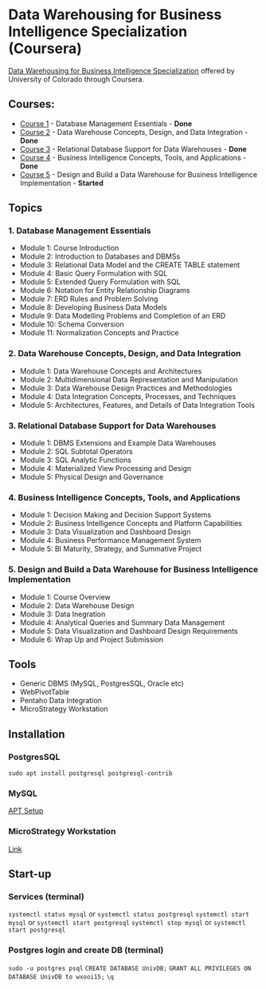 # Data Warehousing for Business Intelligence Specialization (Coursera)

[Data Warehousing for Business Intelligence Specialization](https://www.coursera.org/specializations/data-warehousing) offered by University of Colorado through Coursera.

## Courses:
* [Course 1](https://www.coursera.org/learn/database-management) - Database Management Essentials - **Done**
* [Course 2](https://www.coursera.org/learn/dwdesign) - Data Warehouse Concepts, Design, and Data Integration - **Done**
* [Course 3](https://www.coursera.org/learn/dwrelational) - Relational Database Support for Data Warehouses - **Done**
* [Course 4](https://www.coursera.org/learn/business-intelligence-tools) - Business Intelligence Concepts, Tools, and Applications - **Done**
* [Course 5](https://www.coursera.org/learn/data-warehouse-bi-building) - Design and Build a Data Warehouse for Business Intelligence Implementation - **Started**


## Topics

### 1. Database Management Essentials
- Module 1: Course Introduction
- Module 2: Introduction to Databases and DBMSs
- Module 3: Relational Data Model and the CREATE TABLE statement
- Module 4: Basic Query Formulation with SQL
- Module 5: Extended Query Formulation with SQL
- Module 6: Notation for Entity Relationship Diagrams
- Module 7: ERD Rules and Problem Solving
- Module 8: Developing Business Data Models
- Module 9: Data Modelling Problems and Completion of an ERD
- Module 10: Schema Conversion
- Module 11: Normalization Concepts and Practice

### 2. Data Warehouse Concepts, Design, and Data Integration
- Module 1: Data Warehouse Concepts and Architectures
- Module 2: Multidimensional Data Representation and Manipulation
- Module 3: Data Warehouse Design Practices and Methodologies
- Module 4: Data Integration Concepts, Processes, and Techniques
- Module 5: Architectures, Features, and Details of Data Integration Tools

### 3. Relational Database Support for Data Warehouses
- Module 1: DBMS Extensions and Example Data Warehouses
- Module 2: SQL Subtotal Operators
- Module 3: SQL Analytic Functions
- Module 4: Materialized View Processing and Design
- Module 5: Physical Design and Governance

### 4. Business Intelligence Concepts, Tools, and Applications
- Module 1: Decision Making and Decision Support Systems
- Module 2: Business Intelligence Concepts and Platform Capabilities
- Module 3: Data Visualization and Dashboard Design
- Module 4: Business Performance Management System
- Module 5: BI Maturity, Strategy, and Summative Project

### 5. Design and Build a Data Warehouse for Business Intelligence Implementation
- Module 1: Course Overview
- Module 2: Data Warehouse Design
- Module 3: Data Inegration
- Module 4: Analytical Queries and Summary Data Management
- Module 5: Data Visualization and Dashboard Design Requirements
- Module 6: Wrap Up and Project Submission


## Tools
- Generic DBMS (MySQL, PostgresSQL, Oracle etc)
- WebPivotTable
- Pentaho Data Integration
- MicroStrategy Workstation

## Installation
### PostgresSQL
`sudo apt install postgresql postgresql-contrib`

### MySQL
[APT Setup](https://dev.mysql.com/doc/mysql-apt-repo-quick-guide/en/#apt-repo-setup)

### MicroStrategy Workstation
[Link](https://www.dropbox.com/s/p4kd5nwtaeulcw0/MicroStrategy%20Workstation%2011.3.3.zip?dl=0)

## Start-up
### Services (terminal)
`systemctl status mysql` or `systemctl status postgresql`
`systemctl start mysql` or `systemctl start postgresql`
`systemctl stop mysql` or `systemctl start postgresql`

### Postgres login and create DB (terminal)
`sudo -u postgres psql`
`CREATE DATABASE UnivDB;`
`GRANT ALL PRIVILEGES ON DATABASE UnivDB to wxooi15;`
`\q`


